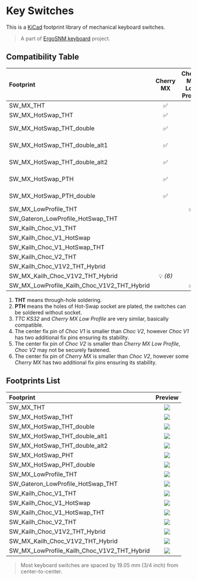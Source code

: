# Key Switches

This is a [KiCad](https://www.kicad.org/) footprint library of mechanical keyboard switches.

> A part of [ErgoSNM keyboard](https://github.com/ziteh/ergo-snm-keyboard) project.  

## Compatibility Table

| Footprint                                   |     Cherry MX      | Cherry MX Low Profile |   TTC KS32   |   Kailh Choc V1    |   Kailh Choc V2    | Gateron Low Profile |     THT *(1)*      |      Hot-Swap      | Note         |
| :------------------------------------------ | :----------------: | :-------------------: | :----------: | :----------------: | :----------------: | :-----------------: | :----------------: | :----------------: | :----------- |
| SW_MX_THT                                   | :white_check_mark: |                       |              |                    |                    |                     | :white_check_mark: |                    |              |
| SW_MX_HotSwap_THT                           | :white_check_mark: |                       |              |                    |                    |                     | :white_check_mark: | :white_check_mark: |              |
| SW_MX_HotSwap_THT_double                    | :white_check_mark: |                       |              |                    |                    |                     | :white_check_mark: | :white_check_mark: | Double sided |
| SW_MX_HotSwap_THT_double_alt1               | :white_check_mark: |                       |              |                    |                    |                     | :white_check_mark: | :white_check_mark: | Double sided |
| SW_MX_HotSwap_THT_double_alt2               | :white_check_mark: |                       |              |                    |                    |                     | :white_check_mark: | :white_check_mark: | Double sided |
| SW_MX_HotSwap_PTH                           | :white_check_mark: |                       |              |                    |                    |                     |    :bulb: *(2)*    | :white_check_mark: |              |
| SW_MX_HotSwap_PTH_double                    | :white_check_mark: |                       |              |                    |                    |                     |    :bulb: *(2)*    | :white_check_mark: | Double sided |
| SW_MX_LowProfile_THT                        |                    |  :white_check_mark:   | :bulb: *(3)* |                    |                    |                     | :white_check_mark: |                    |              |
| SW_Gateron_LowProfile_HotSwap_THT           |                    |                       |              |                    |                    | :white_check_mark:  | :white_check_mark: | :white_check_mark: |              |
| SW_Kailh_Choc_V1_THT                        |                    |                       |              | :white_check_mark: |                    |                     | :white_check_mark: |                    |              |
| SW_Kailh_Choc_V1_HotSwap                    |                    |                       |              | :white_check_mark: |                    |                     |                    | :white_check_mark: |              |
| SW_Kailh_Choc_V1_HotSwap_THT                |                    |                       |              | :white_check_mark: |                    |                     | :white_check_mark: | :white_check_mark: |              |
| SW_Kailh_Choc_V2_THT                        |                    |                       |              |                    | :white_check_mark: |                     | :white_check_mark: |                    |              |
| SW_Kailh_Choc_V1V2_THT_Hybrid               |                    |                       |              |    :bulb: *(4)*    | :white_check_mark: |                     | :white_check_mark: |                    | Hybrid       |
| SW_MX_Kailh_Choc_V1V2_THT_Hybrid            |    :bulb: *(6)*    |                       |              |    :bulb: *(4)*    | :white_check_mark: |                     | :white_check_mark: |                    | Hybrid       |
| SW_MX_LowProfile_Kailh_Choc_V1V2_THT_Hybrid |                    |  :white_check_mark:   | :bulb: *(3)* |    :bulb: *(4)*    |    :bulb: *(5)*    |                     | :white_check_mark: |                    | Hybrid       |

1. **THT** means through-hole soldering.
2. **PTH** means the holes of Hot-Swap socket are plated, the switches can be soldered without socket.
3. *TTC KS32* and *Cherry MX Low Profile* are very similar, basically compatible.
4. The center fix pin of *Choc V1* is smaller than *Choc V2*, however *Choc V1* has two additional fix pins ensuring its stability.
5. The center fix pin of *Choc V2* is smaller than *Cherry MX Low Profile*, *Choc V2* may not be securely fastened.
6. The center fix pin of *Cherry MX* is smaller than *Choc V2*, however some *Cherry MX* has two additional fix pins ensuring its stability.

## Footprints List

| Footprint                                   |               Preview                |
| :------------------------------------------ | :----------------------------------: |
| SW_MX_THT                                   | ![](https://i.imgur.com/5enIXui.png) |
| SW_MX_HotSwap_THT                           | ![](https://i.imgur.com/gQgppii.jpg) |
| SW_MX_HotSwap_THT_double                    | ![](https://i.imgur.com/Se1CHMa.jpg) |
| SW_MX_HotSwap_THT_double_alt1               | ![](https://i.imgur.com/pFtTYBV.jpg) |
| SW_MX_HotSwap_THT_double_alt2               | ![](https://i.imgur.com/wPHmvjv.jpg) |
| SW_MX_HotSwap_PHT                           | ![](https://i.imgur.com/ySLGt4U.jpg) |
| SW_MX_HotSwap_PHT_double                    | ![](https://i.imgur.com/UiA5tTy.jpg) |
| SW_MX_LowProfile_THT                        | ![](https://i.imgur.com/prosQX5.jpg) |
| SW_Gateron_LowProfile_HotSwap_THT           | ![](https://i.imgur.com/5gt9NUf.jpg) |
| SW_Kailh_Choc_V1_THT                        | ![](https://i.imgur.com/sl01MNS.jpg) |
| SW_Kailh_Choc_V1_HotSwap                    | ![](https://i.imgur.com/1nT0rZy.png) |
| SW_Kailh_Choc_V1_HotSwap_THT                | ![](https://i.imgur.com/2R0aWFC.png) |
| SW_Kailh_Choc_V2_THT                        | ![](https://i.imgur.com/mK65Vrx.jpg) |
| SW_Kailh_Choc_V1V2_THT_Hybrid               | ![](https://i.imgur.com/DStr5La.jpg) |
| SW_MX_Kailh_Choc_V1V2_THT_Hybrid            | ![](https://i.imgur.com/1l7HB0J.png) |
| SW_MX_LowProfile_Kailh_Choc_V1V2_THT_Hybrid | ![](https://i.imgur.com/9mmCyuX.jpg) |


> Most keyboard switches are spaced by 19.05 mm (3/4 inch) from center-to-center.  
